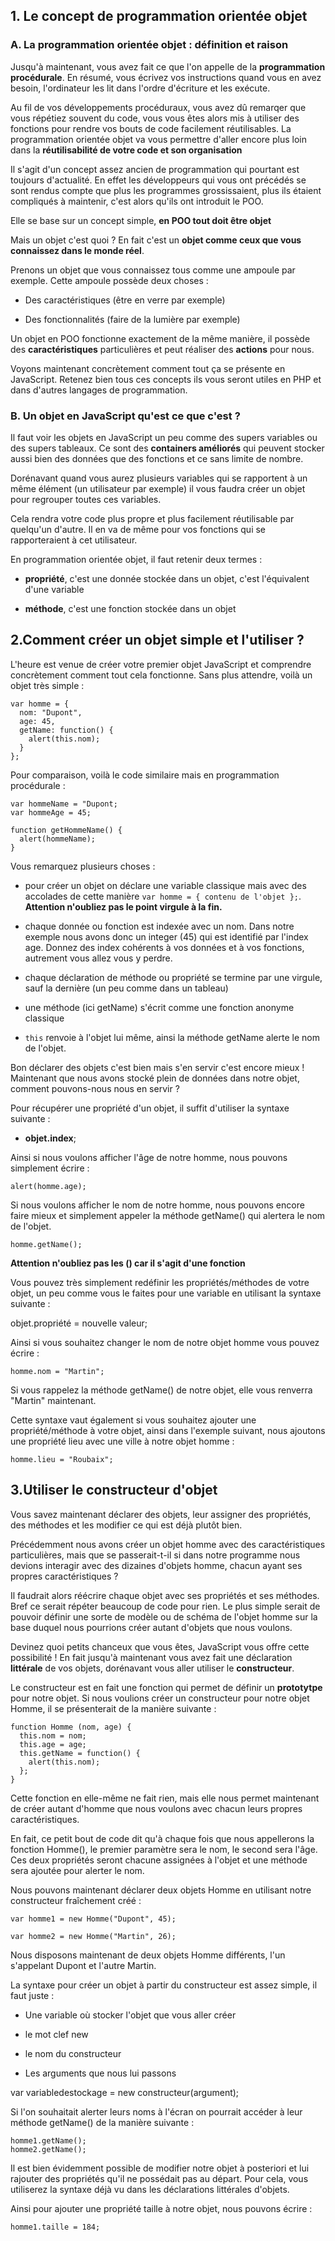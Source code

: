 ## 1\. Le concept de programmation orientée objet

### A\. La programmation orientée objet : définition et raison

Jusqu'à maintenant, vous avez fait ce que l'on appelle de la **programmation procédurale**. En résumé, vous écrivez vos instructions quand vous en avez besoin, l'ordinateur les lit dans l'ordre d'écriture et les exécute.

Au fil de vos développements procéduraux, vous avez dû remarqer que vous répétiez souvent du code, vous vous êtes alors mis à utiliser des fonctions pour rendre vos bouts de code facilement réutilisables. La programmation orientée objet va vous permettre d'aller encore plus loin dans la **réutilisabilité de votre code et son organisation**

Il s'agit d'un concept assez ancien de programmation qui pourtant est toujours d'actualité. En effet les développeurs qui vous ont précédés se sont rendus compte que plus les programmes grossissaient, plus ils étaient compliqués à maintenir, c'est alors qu'ils ont introduit le POO.

Elle se base sur un concept simple, **en POO tout doit être objet**

Mais un objet c'est quoi ? En fait c'est un **objet comme ceux que vous connaissez dans le monde réel**.

Prenons un objet que vous connaissez tous comme une ampoule par exemple. Cette ampoule possède deux choses :

- Des caractéristiques (être en verre par exemple)

- Des fonctionnalités (faire de la lumière par exemple)

Un objet en POO fonctionne exactement de la même manière, il possède des **caractéristiques** particulières et peut réaliser des **actions** pour nous.

Voyons maintenant concrètement comment tout ça se présente en JavaScript. Retenez bien tous ces concepts ils vous seront utiles en PHP et dans d'autres langages de programmation.

### B\. Un objet en JavaScript qu'est ce que c'est ?

Il faut voir les objets en JavaScript un peu comme des supers variables ou des supers tableaux. Ce sont des **containers améliorés** qui peuvent stocker aussi bien des données que des fonctions et ce sans limite de nombre.

Dorénavant quand vous aurez plusieurs variables qui se rapportent à un même élément (un utilisateur par exemple) il vous faudra créer un objet pour regrouper toutes ces variables.

Cela rendra votre code plus propre et plus facilement réutilisable par quelqu'un d'autre. Il en va de même pour vos fonctions qui se rapporteraient à cet utilisateur.

En programmation orientée objet, il faut retenir deux termes :

- **propriété**, c'est une donnée stockée dans un objet, c'est l'équivalent d'une variable

- **méthode**, c'est une fonction stockée dans un objet

## 2\.Comment créer un objet simple et l'utiliser ?

L'heure est venue de créer votre premier objet JavaScript et comprendre concrètement comment tout cela fonctionne. Sans plus attendre, voilà un objet très simple :

```
var homme = {
  nom: "Dupont",
  age: 45,
  getName: function() {
    alert(this.nom);
  }
};

```

Pour comparaison, voilà le code similaire mais en programmation procédurale :

```
var hommeName = "Dupont;
var hommeAge = 45;

function getHommeName() {
  alert(hommeName);
}

```

Vous remarquez plusieurs choses :

- pour créer un objet on déclare une variable classique mais avec des accolades de cette manière ```var homme = { contenu de l'objet };```. **Attention n'oubliez pas le point virgule à la fin.**

- chaque donnée ou fonction est indexée avec un nom. Dans notre exemple nous avons donc un integer (45) qui est identifié par l'index age. Donnez des index cohérents à vos données et à vos fonctions, autrement vous allez vous y perdre.

- chaque déclaration de méthode ou propriété se termine par une virgule, sauf la dernière (un peu comme dans un tableau)

- une méthode (ici getName) s'écrit comme une fonction anonyme classique

- ```this``` renvoie à l'objet lui même, ainsi la méthode getName alerte le nom de l'objet.

Bon déclarer des objets c'est bien mais s'en servir c'est encore mieux ! Maintenant que nous avons stocké plein de données dans notre objet, comment pouvons-nous nous en servir ?

Pour récupérer une propriété d'un objet, il suffit d'utiliser la syntaxe suivante :
- **objet.index**;

Ainsi si nous voulons afficher l'âge de notre homme, nous pouvons simplement écrire :

```
alert(homme.age);

```

Si nous voulons afficher le nom de notre homme, nous pouvons encore faire mieux et simplement appeler la méthode getName() qui alertera le nom de l'objet.

```
homme.getName();

```

**Attention n'oubliez pas les () car il s'agit d'une fonction**

Vous pouvez très simplement redéfinir les propriétés/méthodes de votre objet, un peu comme vous le faites pour une variable en utilisant la syntaxe suivante :

objet.propriété = nouvelle valeur;

Ainsi si vous souhaitez changer le nom de notre objet homme vous pouvez écrire :

```
homme.nom = "Martin";

```

Si vous rappelez la méthode getName() de notre objet, elle vous renverra "Martin" maintenant.

Cette syntaxe vaut également si vous souhaitez ajouter une propriété/méthode à votre objet, ainsi dans l'exemple suivant, nous ajoutons une propriété lieu avec une ville à notre objet homme :

```
homme.lieu = "Roubaix";

```

## 3\.Utiliser le constructeur d'objet

Vous savez maintenant déclarer des objets, leur assigner des propriétés, des méthodes et les modifier ce qui est déjà plutôt bien.

Précédemment nous avons créer un objet homme avec des caractéristiques particulières, mais que se passerait-t-il si dans notre programme nous devions interagir avec des dizaines d'objets homme, chacun ayant ses propres caractéristiques ?

Il faudrait alors réécrire chaque objet avec ses propriétés et ses méthodes. Bref ce serait répéter beaucoup de code pour rien. Le plus simple serait de pouvoir définir une sorte de modèle ou de schéma de l'objet homme sur la base duquel nous pourrions créer autant d'objets que nous voulons.

Devinez quoi petits chanceux que vous êtes, JavaScript vous offre cette possibilité ! En fait jusqu'à maintenant vous avez fait une déclaration **littérale** de vos objets, dorénavant vous aller utiliser le **constructeur**.

Le constructeur est en fait une fonction qui permet de définir un **prototytpe** pour notre objet. Si nous voulions créer un constructeur pour notre objet Homme, il se présenterait de la manière suivante :

```
function Homme (nom, age) {
  this.nom = nom;
  this.age = age;
  this.getName = function() {
    alert(this.nom);
  };
}

```

Cette fonction en elle-même ne fait rien, mais elle nous permet maintenant de créer autant d'homme que nous voulons avec chacun leurs propres caractéristiques.

En fait, ce petit bout de code dit qu'à chaque fois que nous appellerons la fonction Homme(), le premier paramètre sera le nom, le second sera l'âge. Ces deux propriétés seront chacune assignées à l'objet et une méthode sera ajoutée pour alerter le nom.

Nous pouvons maintenant déclarer deux objets Homme en utilisant notre constructeur fraîchement créé :

```
var homme1 = new Homme("Dupont", 45);

var homme2 = new Homme("Martin", 26);

```

Nous disposons maintenant de deux objets Homme différents, l'un s'appelant Dupont et l'autre Martin.

La syntaxe pour créer un objet à partir du constructeur est assez simple, il faut juste :

- Une variable où stocker l'objet que vous aller créer

- le mot clef new

- le nom du constructeur

- Les arguments que nous lui passons

var variabledestockage = new constructeur(argument);

Si l'on souhaitait alerter leurs noms à l'écran on pourrait accéder à leur méthode getName() de la manière suivante :

```
homme1.getName();
homme2.getName();

```

Il est bien évidemment possible de modifier notre objet à posteriori et lui rajouter des propriétés qu'il ne possédait pas au départ. Pour cela, vous utiliserez la syntaxe déjà vu dans les déclarations littérales d'objets.

Ainsi pour ajouter une propriété taille à notre objet, nous pouvons écrire :

```
homme1.taille = 184;

```
